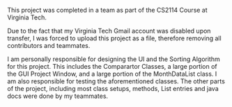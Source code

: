 This project was completed in a team as part of the CS2114 Course at Virginia Tech.


Due to the fact that my Virginia Tech Gmail account was disabled upon transfer, I was forced to upload this project as a file, therefore removing all contributors and teammates.

I am personally responsible for designing the UI and the Sorting Algorithm for this project. This includes the Comparartor Classes, a large portion of the GUI Project Window, and a large portion of the MonthDataList class. I am also responsible for testing the aforementioned classes. The other parts of the project, including most class setups, methods, List entries and java docs were done by my teammates.
